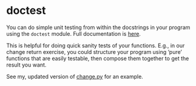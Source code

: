 # doctest

You can do simple unit testing from within the docstrings in your program using the `doctest` module. Full documentation is [here](https://docs.python.org/3.5/library/doctest.html).

This is helpful for doing quick sanity tests of your functions. E.g., in our change return exercise, you could structure your program using ‘pure’ functions that are easily testable, then compose them together to get the result you want.

See my, updated version of [change.py](https://github.com/segdeha/pdxcodeguild/blob/master/1.%20Python/solutions/change.py) for an example.
